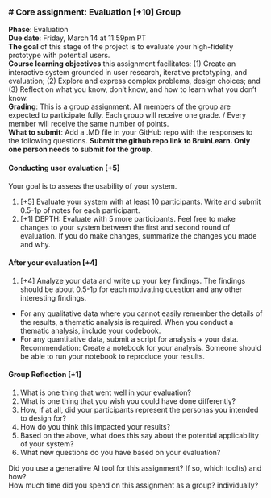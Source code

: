 ### \# Core assignment: Evaluation \[+10\] Group

**Phase**: Evaluation  
**Due date**: Friday, March 14 at 11:59pm PT  
**The goal** of this stage of the project is to evaluate your high-fidelity prototype with potential users.   
**Course learning objectives** this assignment facilitates: (1) Create an interactive system grounded in user research, iterative prototyping, and evaluation; (2) Explore and express complex problems, design choices; and (3) Reflect on what you know, don’t know, and how to learn what you don’t know.   
**Grading**: This is a group assignment. All members of the group are expected to participate fully. Each group will receive one grade. / Every member will receive the same number of points.  
**What to submit**: Add a .MD file in your GitHub repo with the responses to the following questions. **Submit the github repo link to BruinLearn. Only one person needs to submit for the group.**

#### Conducting user evaluation \[+5\]

Your goal is to assess the usability of your system. 

1. \[+5\] Evaluate your system with at least 10 participants. Write and submit 0.5-1p of notes for each participant.   
2. \[+1\] DEPTH: Evaluate with 5 more participants. Feel free to make changes to your system between the first and second round of evaluation. If you do make changes, summarize the changes you made and why. 

#### After your evaluation \[+4\]

1. \[+4\] Analyze your data and write up your key findings. The findings should be about 0.5-1p for each motivating question and any other interesting findings.    
- For any qualitative data where you cannot easily remember the details of the results, a thematic analysis is required. When you conduct a thematic analysis, include your codebook.  
- For any quantitative data, submit a script for analysis \+ your data. Recommendation: Create a notebook for your analysis. Someone should be able to run your notebook to reproduce your results. 

#### Group Reflection \[+1\]

1. What is one thing that went well in your evaluation?  
2. What is one thing that you wish you could have done differently?   
3. How, if at all, did your participants represent the personas you intended to design for?   
4. How do you think this impacted your results?   
5. Based on the above, what does this say about the potential applicability of your system?  
6. What new questions do you have based on your evaluation? 

Did you use a generative AI tool for this assignment? If so, which tool(s) and how?  
How much time did you spend on this assignment as a group? individually?